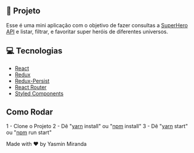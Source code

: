 ## 🚀 Projeto

Esse é uma mini aplicação com o objetivo de fazer consultas a [SuperHero API](https://superheroapi.com/) e listar, filtrar, e favoritar super heróis de diferentes universos.  

## 💻 Tecnologias
- [React](https://reactjs.org)
- [Redux](https://redux.js.org/)
- [Redux-Persist](https://github.com/rt2zz/redux-persist)
- [React Router](https://reactrouter.com/web/guides/quick-start)
- [Styled Components](https://styled-components.com/)

## Como Rodar
1 - Clone o Projeto
2 - Dê "[yarn](https://yarnpkg.com/) install" ou "[npm](https://www.npmjs.com/) install"
3 - Dê "[yarn](https://yarnpkg.com/) start" ou "[npm](https://www.npmjs.com/) run start"




Made with ♥ by Yasmin Miranda
